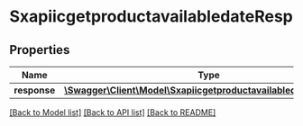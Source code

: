# SxapiicgetproductavailabledateResp

## Properties
Name | Type | Description | Notes
------------ | ------------- | ------------- | -------------
**response** | [**\Swagger\Client\Model\SxapiicgetproductavailabledateResponse**](SxapiicgetproductavailabledateResponse.md) |  | [optional] 

[[Back to Model list]](../README.md#documentation-for-models) [[Back to API list]](../README.md#documentation-for-api-endpoints) [[Back to README]](../README.md)


